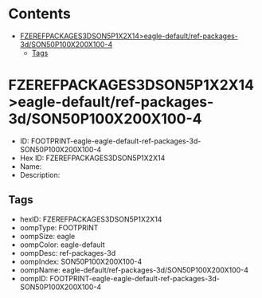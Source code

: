 



Contents
========

* [FZEREFPACKAGES3DSON5P1X2X14>eagle-default/ref-packages-3d/SON50P100X200X100-4](#fzerefpackages3dson5p1x2x14eagle-defaultref-packages-3dson50p100x200x100-4)
	* [Tags](#tags)

# FZEREFPACKAGES3DSON5P1X2X14>eagle-default/ref-packages-3d/SON50P100X200X100-4

- ID: FOOTPRINT-eagle-eagle-default-ref-packages-3d-SON50P100X200X100-4
- Hex ID: FZEREFPACKAGES3DSON5P1X2X14
- Name: 
- Description: 

## Tags

- hexID: FZEREFPACKAGES3DSON5P1X2X14
- oompType: FOOTPRINT
- oompSize: eagle
- oompColor: eagle-default
- oompDesc: ref-packages-3d
- oompIndex: SON50P100X200X100-4
- oompName: eagle-default/ref-packages-3d/SON50P100X200X100-4
- oompID: FOOTPRINT-eagle-eagle-default-ref-packages-3d-SON50P100X200X100-4
